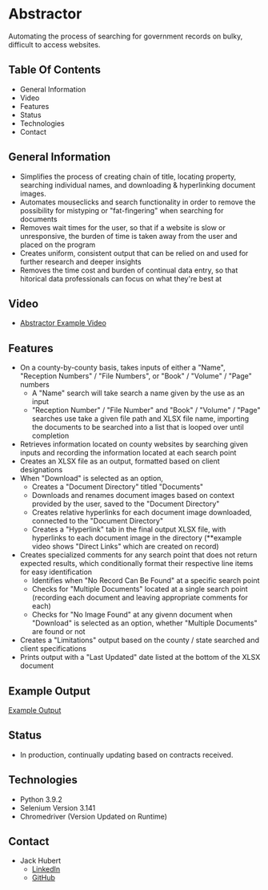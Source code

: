 # Abstractor

Automating the process of searching for government records on bulky, difficult to access websites.

## Table Of Contents

- General Information
- Video
- Features
- Status
- Technologies
- Contact

## General Information

- Simplifies the process of creating chain of title, locating property, searching individual names, and downloading & hyperlinking document images.
- Automates mouseclicks and search functionality in order to remove the possibility for mistyping or "fat-fingering" when searching for documents
- Removes wait times for the user, so that if a website is slow or unresponsive, the burden of time is taken away from the user and placed on the program
- Creates uniform, consistent output that can be relied on and used for further research and deeper insights
- Removes the time cost and burden of continual data entry, so that hitorical data professionals can focus on what they're best at

## Video

- [Abstractor Example Video](https://youtu.be/lkM0ldEOoPI)

## Features

- On a county-by-county basis, takes inputs of either a "Name", "Reception Numbers" / "File Numbers", or "Book" / "Volume" / "Page" numbers
  - A "Name" search will take search a name given by the use as an input
  - "Reception Number" / "File Number" and "Book" / "Volume" / "Page" searches use take a given file path and XLSX file name, importing the documents to be searched into a list that is looped over until completion
- Retrieves information located on county websites by searching given inputs and recording the information located at each search point
- Creates an XLSX file as an output, formatted based on client designations
- When "Download" is selected as an option,
  - Creates a "Document Directory" titled "Documents"
  - Downloads and renames document images based on context provided by the user, saved to the "Document Directory"
  - Creates relative hyperlinks for each document image downloaded, connected to the "Document Directory"
  - Creates a "Hyperlink" tab in the final output XLSX file, with hyperlinks to each document image in the directory (**example video shows "Direct Links" which are created on record)
- Creates specialized comments for any search point that does not return expected results, which conditionally format their respective line items for easy identification
  - Identifies when "No Record Can Be Found" at a specific search point
  - Checks for "Multiple Documents" located at a single search point (recording each document and leaving appropriate comments for each)
  - Checks for "No Image Found" at any givenn document when "Download" is selected as an option, whether "Multiple Documents" are found or not
- Creates a "Limitations" output based on the county / state searched and client specifications
- Prints output with a "Last Updated" date listed at the bottom of the XLSX document

## Example Output

[Example Output](https://user-images.githubusercontent.com/73364397/135174462-d786d3a0-91ad-4d75-97fa-9389ab78bf51.png)

## Status

- In production, continually updating based on contracts received.

## Technologies

- Python 3.9.2
- Selenium Version 3.141
- Chromedriver (Version Updated on Runtime)

## Contact

- Jack Hubert
  - [LinkedIn](https://www.linkedin.com/in/jackhubert/)
  - [GitHub](https://github.com/hydroflux)
